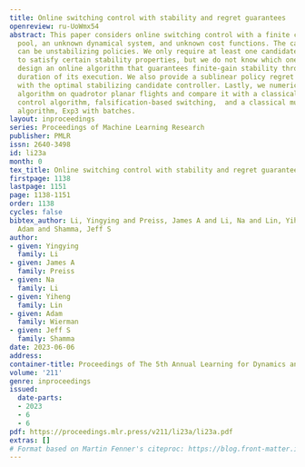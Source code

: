 ```yaml
---
title: Online switching control with stability and regret guarantees
openreview: ru-UoWmx54
abstract: This paper considers online switching control with a finite candidate controller
  pool, an unknown dynamical system, and unknown cost functions. The candidate controllers
  can be unstabilizing policies. We only require at least one candidate controller
  to satisfy certain stability properties, but we do not know which one is stabilizing.  We
  design an online algorithm that guarantees finite-gain stability throughout the
  duration of its execution. We also provide a sublinear policy regret guarantee compared
  with the optimal stabilizing candidate controller. Lastly, we numerically test our
  algorithm on quadrotor planar flights and compare it with a classical switching
  control algorithm, falsification-based switching,  and a classical multi-armed bandit
  algorithm, Exp3 with batches.
layout: inproceedings
series: Proceedings of Machine Learning Research
publisher: PMLR
issn: 2640-3498
id: li23a
month: 0
tex_title: Online switching control with stability and regret guarantees
firstpage: 1138
lastpage: 1151
page: 1138-1151
order: 1138
cycles: false
bibtex_author: Li, Yingying and Preiss, James A and Li, Na and Lin, Yiheng and Wierman,
  Adam and Shamma, Jeff S
author:
- given: Yingying
  family: Li
- given: James A
  family: Preiss
- given: Na
  family: Li
- given: Yiheng
  family: Lin
- given: Adam
  family: Wierman
- given: Jeff S
  family: Shamma
date: 2023-06-06
address:
container-title: Proceedings of The 5th Annual Learning for Dynamics and Control Conference
volume: '211'
genre: inproceedings
issued:
  date-parts:
  - 2023
  - 6
  - 6
pdf: https://proceedings.mlr.press/v211/li23a/li23a.pdf
extras: []
# Format based on Martin Fenner's citeproc: https://blog.front-matter.io/posts/citeproc-yaml-for-bibliographies/
---
```

